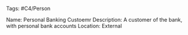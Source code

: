 Tags: #C4/Person


Name: Personal Banking Custoemr
Description: A customer of the bank, with personal bank accounts
Location: External


